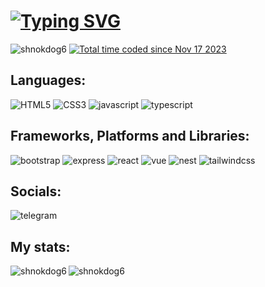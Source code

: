 <h1 style="text-align: left;">
<a href="https://git.io/typing-svg"><img src="https://readme-typing-svg.herokuapp.com?font=Fira+Code&duration=3000&pause=1000&color=04A0F7&background=FFFFFF00&vCenter=true&random=false&width=435&lines=Hi+there!;I'm+Shnokdog;Full-stack+web+developer+from+Russia" alt="Typing SVG" /></a>
</h1>

<p align="left">
  <img src="https://komarev.com/ghpvc/?username=shnokdog6&label=Profile%20views&color=0e75b6&style=flat" alt="shnokdog6" />
  <a href="https://wakatime.com/@018bdc5e-a798-41d9-ac45-3887c440378b">
    <img src="https://wakatime.com/badge/user/018bdc5e-a798-41d9-ac45-3887c440378b.svg" alt="Total time coded since Nov 17 2023" />
  </a>
</p>

<h2 align="left">Languages:</h2>
<a href="https://www.w3.org/TR/2014/REC-html5-20141028/single-page.html" target="_blank" style="text-decoration: none;">
  <img src="https://img.shields.io/badge/html5-%23E34F26.svg?style=for-the-badge&logo=html5&logoColor=white" alt="HTML5">
</a>
<a href="https://developer.mozilla.org/ru/docs/Web/CSS/Reference" target="_blank" style="text-decoration: none;">
  <img src="https://img.shields.io/badge/css3-%231572B6.svg?style=for-the-badge&logo=css3&logoColor=white" alt="CSS3">
</a>
<a href="https://developer.mozilla.org/en-US/docs/Web/JavaScript" target="_blank" style="text-decoration: none;">
  <img src="https://img.shields.io/badge/javascript-%23323330.svg?style=for-the-badge&logo=javascript&logoColor=%23F7DF1E" alt="javascript">
</a>
<a href="https://www.typescriptlang.org/" target="_blank" style="text-decoration: none;">
  <img src="https://img.shields.io/badge/typescript-%23007ACC.svg?style=for-the-badge&logo=typescript&logoColor=white" alt="typescript">
</a>


<h2 align="left">Frameworks, Platforms and Libraries:</h2>
<a href="https://getbootstrap.com/" target="_blank" style="text-decoration: none;">
  <img src="https://img.shields.io/badge/bootstrap-%238511FA.svg?style=for-the-badge&logo=bootstrap&logoColor=white" alt="bootstrap">
</a>
<a href="https://expressjs.com/ru/" target="_blank" style="text-decoration: none;">
  <img src="https://img.shields.io/badge/express.js-%23404d59.svg?style=for-the-badge&logo=express&logoColor=%2361DAFB" alt="express">
</a>
<a href="https://react.dev/" target="_blank" style="text-decoration: none;">
  <img src="https://img.shields.io/badge/react-%2320232a.svg?style=for-the-badge&logo=react&logoColor=%2361DAFB" alt="react">
</a>
<a href="https://vuejs.org/" target="_blank" style="text-decoration: none;">
  <img src="https://img.shields.io/badge/vuejs-%2335495e.svg?style=for-the-badge&logo=vuedotjs&logoColor=%234FC08D" alt="vue">
</a>
<a href="https://nestjs.com/" target="_blank" style="text-decoration: none;">
  <img src="https://img.shields.io/badge/nestjs-%23E0234E.svg?style=for-the-badge&logo=nestjs&logoColor=white" alt="nest">
</a>
<a href="https://tailwindcss.com/" target="_blank" style="text-decoration: none;">
  <img src="https://img.shields.io/badge/tailwindcss-%2338B2AC.svg?style=for-the-badge&logo=tailwind-css&logoColor=white" alt="tailwindcss">
</a>

<h2 align="left">Socials:</h2>
<a href="https://t.me/beyondray" target="_blank" style="text-decoration: none;">
  <img src="https://img.shields.io/badge/Telegram-2CA5E0?style=for-the-badge&logo=telegram&logoColor=white" alt="telegram">
</a>

<h2 align="left">My stats:</h2>
<p><img align="left" src="https://github-readme-stats.vercel.app/api/top-langs?username=shnokdog6&show_icons=true&locale=en&layout=compact" alt="shnokdog6" /></p>
<p><img align="center" src="https://github-readme-stats.vercel.app/api?username=shnokdog6&show_icons=true&locale=en" alt="shnokdog6" /></p>
